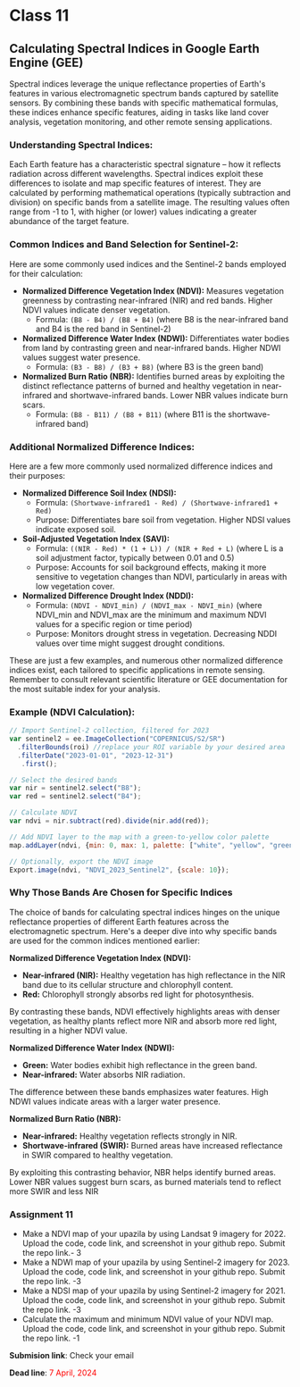 # Class 11

## Calculating Spectral Indices in Google Earth Engine (GEE)
Spectral indices leverage the unique reflectance properties of Earth's features in various electromagnetic spectrum bands captured by satellite sensors. By combining these bands with specific mathematical formulas, these indices enhance specific features, aiding in tasks like land cover analysis, vegetation monitoring, and other remote sensing applications.

### Understanding Spectral Indices:

Each Earth feature has a characteristic spectral signature – how it reflects radiation across different wavelengths. Spectral indices exploit these differences to isolate and map specific features of interest. They are calculated by performing mathematical operations (typically subtraction and division) on specific bands from a satellite image. The resulting values often range from -1 to 1, with higher (or lower) values indicating a greater abundance of the target feature.

### Common Indices and Band Selection for Sentinel-2:

Here are some commonly used indices and the Sentinel-2 bands employed for their calculation:

- **Normalized Difference Vegetation Index (NDVI):** Measures vegetation greenness by contrasting near-infrared (NIR) and red bands. Higher NDVI values indicate denser vegetation.
  - Formula: `(B8 - B4) / (B8 + B4)` (where B8 is the near-infrared band and B4 is the red band in Sentinel-2)
- **Normalized Difference Water Index (NDWI):** Differentiates water bodies from land by contrasting green and near-infrared bands. Higher NDWI values suggest water presence.
  - Formula: `(B3 - B8) / (B3 + B8)` (where B3 is the green band)
- **Normalized Burn Ratio (NBR):** Identifies burned areas by exploiting the distinct reflectance patterns of burned and healthy vegetation in near-infrared and shortwave-infrared bands. Lower NBR values indicate burn scars.
  - Formula: `(B8 - B11) / (B8 + B11)` (where B11 is the shortwave-infrared band)

### Additional Normalized Difference Indices:

Here are a few more commonly used normalized difference indices and their purposes:

- **Normalized Difference Soil Index (NDSI):**
  - Formula: `(Shortwave-infrared1 - Red) / (Shortwave-infrared1 + Red)`
  - Purpose: Differentiates bare soil from vegetation. Higher NDSI values indicate exposed soil.
- **Soil-Adjusted Vegetation Index (SAVI):**
  - Formula: `((NIR - Red) * (1 + L)) / (NIR + Red + L)` (where L is a soil adjustment factor, typically between 0.01 and 0.5)
  - Purpose: Accounts for soil background effects, making it more sensitive to vegetation changes than NDVI, particularly in areas with low vegetation cover.
- **Normalized Difference Drought Index (NDDI):**
  - Formula: `(NDVI - NDVI_min) / (NDVI_max - NDVI_min)` (where NDVI_min and NDVI_max are the minimum and maximum NDVI values for a specific region or time period)
  - Purpose: Monitors drought stress in vegetation. Decreasing NDDI values over time might suggest drought conditions.

These are just a few examples, and numerous other normalized difference indices exist, each tailored to specific applications in remote sensing. Remember to consult relevant scientific literature or GEE documentation for the most suitable index for your analysis.


### Example (NDVI Calculation):

```javascript
// Import Sentinel-2 collection, filtered for 2023
var sentinel2 = ee.ImageCollection("COPERNICUS/S2/SR")
  .filterBounds(roi) //replace your ROI variable by your desired area
  .filterDate("2023-01-01", "2023-12-31")
   .first();

// Select the desired bands
var nir = sentinel2.select("B8");
var red = sentinel2.select("B4");

// Calculate NDVI
var ndvi = nir.subtract(red).divide(nir.add(red));

// Add NDVI layer to the map with a green-to-yellow color palette
map.addLayer(ndvi, {min: 0, max: 1, palette: ["white", "yellow", "green"]});

// Optionally, export the NDVI image
Export.image(ndvi, "NDVI_2023_Sentinel2", {scale: 10});
```

### Why Those Bands Are Chosen for Specific Indices

The choice of bands for calculating spectral indices hinges on the unique reflectance properties of different Earth features across the electromagnetic spectrum. Here's a deeper dive into why specific bands are used for the common indices mentioned earlier:

**Normalized Difference Vegetation Index (NDVI):**

- **Near-infrared (NIR):** Healthy vegetation has high reflectance in the NIR band due to its cellular structure and chlorophyll content.
- **Red:** Chlorophyll strongly absorbs red light for photosynthesis.

By contrasting these bands, NDVI effectively highlights areas with denser vegetation, as healthy plants reflect more NIR and absorb more red light, resulting in a higher NDVI value.

**Normalized Difference Water Index (NDWI):**

- **Green:** Water bodies exhibit high reflectance in the green band.
- **Near-infrared:** Water absorbs NIR radiation.

The difference between these bands emphasizes water features. High NDWI values indicate areas with a larger water presence.

**Normalized Burn Ratio (NBR):**

- **Near-infrared:** Healthy vegetation reflects strongly in NIR.
- **Shortwave-infrared (SWIR):** Burned areas have increased reflectance in SWIR compared to healthy vegetation.

By exploiting this contrasting behavior, NBR helps identify burned areas. Lower NBR values suggest burn scars, as burned materials tend to reflect more SWIR and less NIR

### **Assignment 11** 

- Make a NDVI map of your upazila by using Landsat 9 imagery for 2022. Upload the code, code link, and screenshot in your github repo. Submit the repo link.- 3 
- Make a NDWI map of your upazila by using Sentinel-2 imagery for 2023. Upload the code, code link, and screenshot in your github repo. Submit the repo link. -3
- Make a NDSI map of your upazila by using Sentinel-2 imagery for 2021. Upload the code, code link, and screenshot in your github repo. Submit the repo link. -3
- Calculate the maximum and minimum NDVI value of your NDVI map. Upload the code, code link, and screenshot in your github repo. Submit the repo link. -1

**Submision link**: Check your email

**Dead line**: <span style="color: red;">7 April, 2024</span>